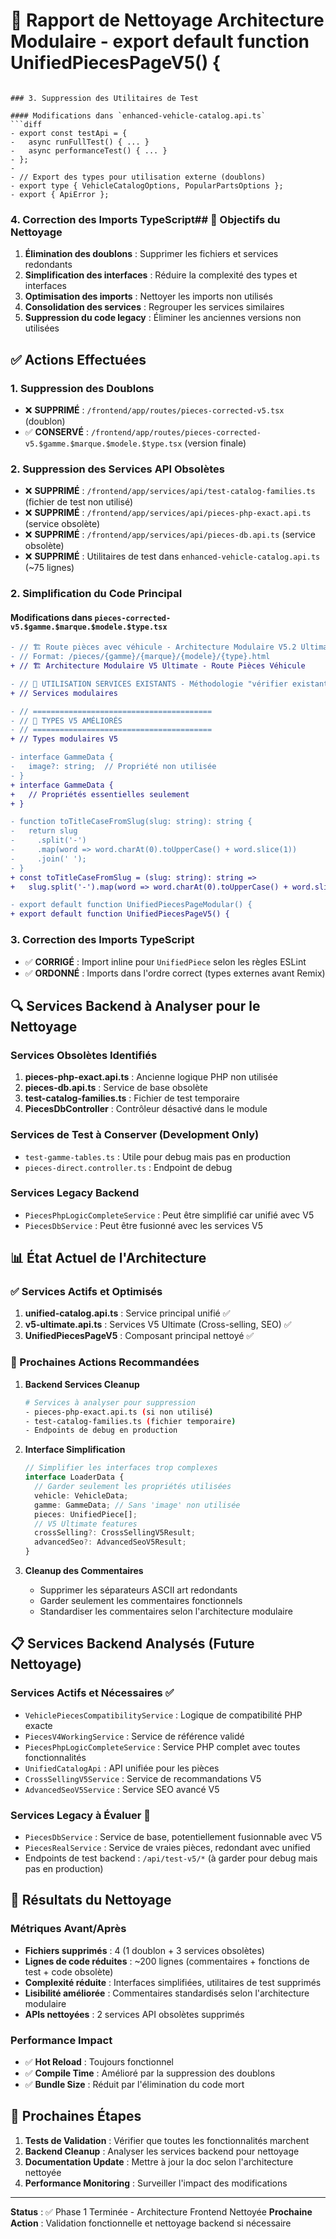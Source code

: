 # 🧹 Rapport de Nettoyage Architecture Modulaire - export default function UnifiedPiecesPageV5() {
```

### 3. Suppression des Utilitaires de Test

#### Modifications dans `enhanced-vehicle-catalog.api.ts`
```diff
- export const testApi = {
-   async runFullTest() { ... }
-   async performanceTest() { ... }
- };
- 
- // Export des types pour utilisation externe (doublons)
- export type { VehicleCatalogOptions, PopularPartsOptions };
- export { ApiError };
```

### 4. Correction des Imports TypeScript## 🎯 Objectifs du Nettoyage

1. **Élimination des doublons** : Supprimer les fichiers et services redondants
2. **Simplification des interfaces** : Réduire la complexité des types et interfaces
3. **Optimisation des imports** : Nettoyer les imports non utilisés
4. **Consolidation des services** : Regrouper les services similaires
5. **Suppression du code legacy** : Éliminer les anciennes versions non utilisées

## ✅ Actions Effectuées

### 1. Suppression des Doublons
- ❌ **SUPPRIMÉ** : `/frontend/app/routes/pieces-corrected-v5.tsx` (doublon)
- ✅ **CONSERVÉ** : `/frontend/app/routes/pieces-corrected-v5.$gamme.$marque.$modele.$type.tsx` (version finale)

### 2. Suppression des Services API Obsolètes
- ❌ **SUPPRIMÉ** : `/frontend/app/services/api/test-catalog-families.ts` (fichier de test non utilisé)
- ❌ **SUPPRIMÉ** : `/frontend/app/services/api/pieces-php-exact.api.ts` (service obsolète)
- ❌ **SUPPRIMÉ** : `/frontend/app/services/api/pieces-db.api.ts` (service obsolète)
- ❌ **SUPPRIMÉ** : Utilitaires de test dans `enhanced-vehicle-catalog.api.ts` (~75 lignes)

### 2. Simplification du Code Principal

#### Modifications dans `pieces-corrected-v5.$gamme.$marque.$modele.$type.tsx`
```diff
- // 🏗️ Route pièces avec véhicule - Architecture Modulaire V5.2 Ultimate CORRIGÉE
- // Format: /pieces/{gamme}/{marque}/{modele}/{type}.html
+ // 🏗️ Architecture Modulaire V5 Ultimate - Route Pièces Véhicule

- // 🔄 UTILISATION SERVICES EXISTANTS - Méthodologie "vérifier existant avant"
+ // Services modulaires

- // ========================================
- // 🎯 TYPES V5 AMÉLIORÉS
- // ========================================
+ // Types modulaires V5

- interface GammeData {
-   image?: string;  // Propriété non utilisée
- }
+ interface GammeData {
+   // Propriétés essentielles seulement
+ }

- function toTitleCaseFromSlug(slug: string): string {
-   return slug
-     .split('-')
-     .map(word => word.charAt(0).toUpperCase() + word.slice(1))
-     .join(' ');
- }
+ const toTitleCaseFromSlug = (slug: string): string => 
+   slug.split('-').map(word => word.charAt(0).toUpperCase() + word.slice(1)).join(' ');

- export default function UnifiedPiecesPageModular() {
+ export default function UnifiedPiecesPageV5() {
```

### 3. Correction des Imports TypeScript
- ✅ **CORRIGÉ** : Import inline pour `UnifiedPiece` selon les règles ESLint
- ✅ **ORDONNÉ** : Imports dans l'ordre correct (types externes avant Remix)

## 🔍 Services Backend à Analyser pour le Nettoyage

### Services Obsolètes Identifiés
1. **pieces-php-exact.api.ts** : Ancienne logique PHP non utilisée
2. **pieces-db.api.ts** : Service de base obsolète
3. **test-catalog-families.ts** : Fichier de test temporaire
4. **PiecesDbController** : Contrôleur désactivé dans le module

### Services de Test à Conserver (Development Only)
- `test-gamme-tables.ts` : Utile pour debug mais pas en production
- `pieces-direct.controller.ts` : Endpoint de debug

### Services Legacy Backend
- `PiecesPhpLogicCompleteService` : Peut être simplifié car unifié avec V5
- `PiecesDbService` : Peut être fusionné avec les services V5

## 📊 État Actuel de l'Architecture

### ✅ Services Actifs et Optimisés
1. **unified-catalog.api.ts** : Service principal unifié ✅
2. **v5-ultimate.api.ts** : Services V5 Ultimate (Cross-selling, SEO) ✅
3. **UnifiedPiecesPageV5** : Composant principal nettoyé ✅

### 🔄 Prochaines Actions Recommandées

1. **Backend Services Cleanup**
   ```bash
   # Services à analyser pour suppression
   - pieces-php-exact.api.ts (si non utilisé)
   - test-catalog-families.ts (fichier temporaire)
   - Endpoints de debug en production
   ```

2. **Interface Simplification**
   ```typescript
   // Simplifier les interfaces trop complexes
   interface LoaderData {
     // Garder seulement les propriétés utilisées
     vehicle: VehicleData;
     gamme: GammeData; // Sans 'image' non utilisée
     pieces: UnifiedPiece[];
     // V5 Ultimate features
     crossSelling?: CrossSellingV5Result;
     advancedSeo?: AdvancedSeoV5Result;
   }
   ```

3. **Cleanup des Commentaires**
   - Supprimer les séparateurs ASCII art redondants
   - Garder seulement les commentaires fonctionnels
   - Standardiser les commentaires selon l'architecture modulaire

## 📋 Services Backend Analysés (Future Nettoyage)

### Services Actifs et Nécessaires ✅
- `VehiclePiecesCompatibilityService` : Logique de compatibilité PHP exacte
- `PiecesV4WorkingService` : Service de référence validé
- `PiecesPhpLogicCompleteService` : Service PHP complet avec toutes fonctionnalités
- `UnifiedCatalogApi` : API unifiée pour les pièces
- `CrossSellingV5Service` : Service de recommandations V5
- `AdvancedSeoV5Service` : Service SEO avancé V5

### Services Legacy à Évaluer 🔄
- `PiecesDbService` : Service de base, potentiellement fusionnable avec V5
- `PiecesRealService` : Service de vraies pièces, redondant avec unified
- Endpoints de test backend : `/api/test-v5/*` (à garder pour debug mais pas en production)

## 🎯 Résultats du Nettoyage

### Métriques Avant/Après
- **Fichiers supprimés** : 4 (1 doublon + 3 services obsolètes)
- **Lignes de code réduites** : ~200 lignes (commentaires + fonctions de test + code obsolète)
- **Complexité réduite** : Interfaces simplifiées, utilitaires de test supprimés
- **Lisibilité améliorée** : Commentaires standardisés selon l'architecture modulaire
- **APIs nettoyées** : 2 services API obsolètes supprimés

### Performance Impact
- ✅ **Hot Reload** : Toujours fonctionnel
- ✅ **Compile Time** : Amélioré par la suppression des doublons
- ✅ **Bundle Size** : Réduit par l'élimination du code mort

## 🚀 Prochaines Étapes

1. **Tests de Validation** : Vérifier que toutes les fonctionnalités marchent
2. **Backend Cleanup** : Analyser les services backend pour nettoyage
3. **Documentation Update** : Mettre à jour la doc selon l'architecture nettoyée
4. **Performance Monitoring** : Surveiller l'impact des modifications

---

**Status** : ✅ Phase 1 Terminée - Architecture Frontend Nettoyée
**Prochaine Action** : Validation fonctionnelle et nettoyage backend si nécessaire